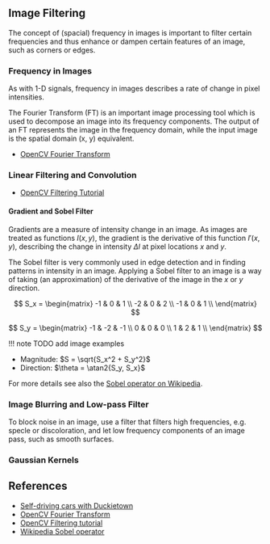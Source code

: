 ## Image Filtering

The concept of (spacial) frequency in images is important to filter certain frequencies and thus enhance or dampen certain features of an image,
such as corners or edges.

### Frequency in Images

As with 1-D signals, frequency in images describes a rate of change in pixel intensities.

The Fourier Transform (FT) is an important image processing tool which is used to decompose an image into its frequency components. 
The output of an FT represents the image in the frequency domain, while the input image is the spatial domain (x, y) equivalent.

- [OpenCV Fourier Transform](https://docs.opencv.org/4.5.3/de/dbc/tutorial_py_fourier_transform.html)

### Linear Filtering and Convolution


- [OpenCV Filtering Tutorial](https://docs.opencv.org/4.5.2/d4/d13/tutorial_py_filtering.html)


#### Gradient and Sobel Filter

Gradients are a measure of intensity change in an image. As images are treated as functions $I(x,y)$, 
the gradient is the derivative of this function $I'(x,y)$, describing the change in intensity $\Delta I$ at pixel locations $x$ and $y$.

The Sobel filter is very commonly used in edge detection and in finding patterns in intensity in an image. 
Applying a Sobel filter to an image is a way of taking (an approximation) of the derivative of the image in the $x$ or $y$ direction.

$$
S_x = \begin{matrix}
        -1 & 0 & 1 \\
        -2 & 0 & 2 \\
        -1 & 0 & 1 \\
      \end{matrix}
$$

$$
S_y = \begin{matrix}
        -1 & -2 & -1 \\
        0 & 0 & 0 \\
        1 & 2 & 1 \\
      \end{matrix}
$$

!!! note
    TODO add image examples
    
    
- Magnitude: $S = \sqrt{S_x^2 + S_y^2}$
- Direction: $\theta = \atan2{S_y, S_x}$

For more details see also the [Sobel operator on Wikipedia](https://en.wikipedia.org/wiki/Sobel_operator).

### Image Blurring and Low-pass Filter

To block noise in an image, use a filter that filters high frequencies, e.g. specle or discoloration, and let low frequency components of an image pass, such as smooth surfaces.

### Gaussian Kernels

## References

- [Self-driving cars with Duckietown](https://learning.edx.org/course/course-v1:ETHx+DT-01x+1T2021/block-v1:ETHx+DT-01x+1T2021+type@sequential+block@c443df0997224ccab9f2c3f762fcc086/block-v1:ETHx+DT-01x+1T2021+type@vertical+block@bc207d642e644b67989c59dbbcb9a0c6)
- [OpenCV Fourier Transform](https://docs.opencv.org/4.5.3/de/dbc/tutorial_py_fourier_transform.html)
- [OpenCV Filtering tutorial](https://docs.opencv.org/4.5.3/d4/d13/tutorial_py_filtering.html)
- [Wikipedia Sobel operator](https://en.wikipedia.org/wiki/Sobel_operator)
